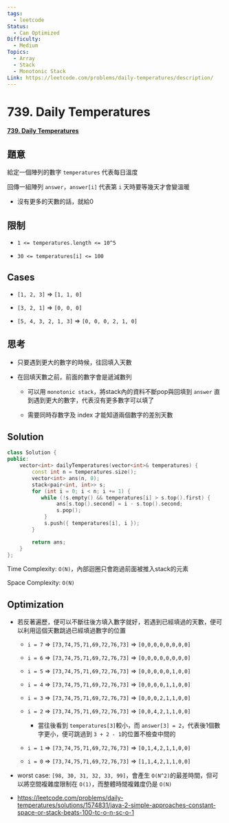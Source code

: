 ```yaml
---
tags:
  - leetcode
Status:
  - Can Optimized
Difficulty:
  - Medium
Topics:
  - Array
  - Stack
  - Monotonic Stack
Link: https://leetcode.com/problems/daily-temperatures/description/
---
```

# 739\. Daily Temperatures

**[739\. Daily Temperatures](https://leetcode.com/problems/daily-temperatures/)**

## 題意

給定一個陣列的數字 `temperatures` 代表每日溫度

回傳一組陣列 `answer`，`answer[i]` 代表第 `i` 天時要等幾天才會變溫暖

- 沒有更多的天數的話，就給0

## 限制

- `1 <= temperatures.length <= 10^5`

- `30 <= temperatures[i] <= 100`

## Cases

- `[1, 2, 3]` ⇒ `[1, 1, 0]`

- `[3, 2, 1]` ⇒ `[0, 0, 0]`

- `[5, 4, 3, 2, 1, 3]` ⇒ `[0, 0, 0, 2, 1, 0]`

## 思考

- 只要遇到更大的數字的時候，往回填入天數

- 在回填天數之前，前面的數字會是遞減數列

   - 可以用 `monotonic stack`，將stack內的資料不斷pop與回填到 `answer` 直到遇到更大的數字，代表沒有更多數字可以填了

   - 需要同時存數字及 index 才能知道兩個數字的差別天數

## Solution

```cpp
class Solution {
public:
    vector<int> dailyTemperatures(vector<int>& temperatures) {
        const int n = temperatures.size();
        vector<int> ans(n, 0);
        stack<pair<int, int>> s;
        for (int i = 0; i < n; i += 1) {
           while (!s.empty() && temperatures[i] > s.top().first) {
                ans[s.top().second] = i - s.top().second;
                s.pop();
            }
            s.push({ temperatures[i], i });
        }

        return ans;
    }
};
```

Time Complexity: `O(N)`，內部迴圈只會跑過前面被推入stack的元素

Space Complexity: `O(N)`

## Optimization

- 若反著遍歷，便可以不斷往後方填入數字就好，若遇到已經填過的天數，便可以利用這個天數跳過已經填過數字的位置

   - `i = 7` ⇒ `[73,74,75,71,69,72,76,73]` ⇒ `[0,0,0,0,0,0,0,0]`

   - `i = 6` ⇒ `[73,74,75,71,69,72,76,73]` ⇒ `[0,0,0,0,0,0,0,0]`

   - `i = 5` ⇒ `[73,74,75,71,69,72,76,73]` ⇒ `[0,0,0,0,0,1,0,0]`

   - `i = 4` ⇒ `[73,74,75,71,69,72,76,73]` ⇒ `[0,0,0,0,1,1,0,0]`

   - `i = 3` ⇒ `[73,74,75,71,69,72,76,73]` ⇒ `[0,0,0,2,1,1,0,0]`

   - `i = 2` ⇒ `[73,74,75,71,69,72,76,73]` ⇒ `[0,0,4,2,1,1,0,0]`

      - 當往後看到 `temperatures[3]`較小，而 `answer[3] = 2`，代表後1個數字更小，便可跳過到 `3 + 2 - 1`的位置不檢查中間的

   - `i = 1` ⇒ `[73,74,75,71,69,72,76,73]` ⇒ `[0,1,4,2,1,1,0,0]`

   - `i = 0` ⇒ `[73,74,75,71,69,72,76,73]` ⇒ `[1,1,4,2,1,1,0,0]`

- worst case: `[98, 30, 31, 32, 33, 99]`，會產生 `O(N^2)`的最差時間，但可以將空間複雜度限制在 `O(1)`，而整體時間複雜度仍是 `O(N)`

- <https://leetcode.com/problems/daily-temperatures/solutions/1574831/java-2-simple-approaches-constant-space-or-stack-beats-100-tc-o-n-sc-o-1>


